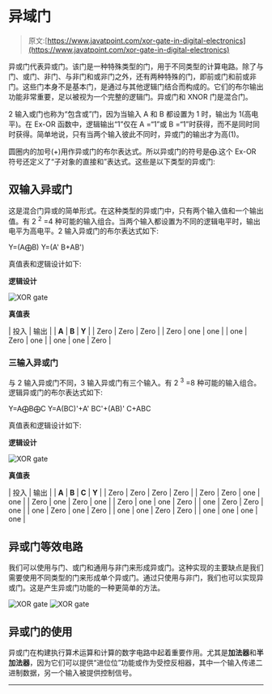 # 异域门

> 原文:[https://www.javatpoint.com/xor-gate-in-digital-electronics](https://www.javatpoint.com/xor-gate-in-digital-electronics)

异或门代表异或门。该门是一种特殊类型的门，用于不同类型的计算电路。除了与门、或门、非门、与非门和或非门之外，还有两种特殊的门，即前或门和前或非门。这些门本身不是基本门，是通过与其他逻辑门结合而构成的。它们的布尔输出功能非常重要，足以被视为一个完整的逻辑门。异或门和 XNOR 门是混合门。

2 输入或门也称为“包含或”门，因为当输入 A 和 B 都设置为 1 时，输出为 1(高电平)。在 Ex-OR 函数中，逻辑输出“1”仅在 A =“1”或 B =“1”时获得，而不是同时同时获得。简单地说，只有当两个输入彼此不同时，异或门的输出才为高(1)。

圆圈内的加号(+)用作异或门的布尔表达式。所以异或门的符号是⨁.这个 Ex-OR 符号还定义了“子对象的直接和”表达式。这些是以下类型的异或门:

## 双输入异或门

这是混合门异或的简单形式。在这种类型的异或门中，只有两个输入值和一个输出值。有 2 <sup>2</sup> =4 种可能的输入组合。当两个输入都设置为不同的逻辑电平时，输出电平为高电平。2 输入异或门的布尔表达式如下:

Y=(A⨁B)
Y=(A' B+AB')

真值表和逻辑设计如下:

**逻辑设计**

![XOR gate](../Images/2bc093591bca86872617cb1df35b3db6.png)

**真值表**

| 投入 | 输出 |
| **A** | **B** | **Y** |
| Zero | Zero | Zero |
| Zero | one | one |
| one | Zero | one |
| one | one | Zero |

### 三输入异或门

与 2 输入异或门不同，3 输入异或门有三个输入。有 2 <sup>3</sup> =8 种可能的输入组合。逻辑异或门的布尔表达式如下:

Y=A⨁B⨁C
Y=A(BC)'+A' BC'+(AB)' C+ABC

真值表和逻辑设计如下:

**逻辑设计**

![XOR gate](../Images/d2f99f89fc36f1ab0581f8f2821eeaa6.png)

**真值表**

| 投入 | 输出 |
| **A** | **B** | **C** | **Y** |
| Zero | Zero | Zero | Zero |
| Zero | Zero | one | one |
| Zero | one | Zero | one |
| Zero | one | one | Zero |
| one | Zero | Zero | one |
| one | Zero | one | Zero |
| one | one | Zero | Zero |
| one | one | one | one |

## 异或门等效电路

我们可以使用与门、或门和通用与非门来形成异或门。这种实现的主要缺点是我们需要使用不同类型的门来形成单个异或门。通过只使用与非门，我们也可以实现异或门。这是产生异或门功能的一种更简单的方法。

![XOR gate](../Images/b041201b6fa908998728bf5b8ca097d5.png)
![XOR gate](../Images/1e48dd1859b59ce661d0245ffe39440f.png)

## 异或门的使用

异或门在构建执行算术运算和计算的数字电路中起着重要作用。尤其是**加法器**和**半加法器**，因为它们可以提供“进位位”功能或作为受控反相器，其中一个输入传递二进制数据，另一个输入被提供控制信号。

* * *